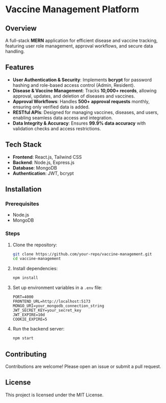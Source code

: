 # **Vaccine Management Platform**

## **Overview**
A full-stack **MERN** application for efficient disease and vaccine tracking, featuring user role management, approval workflows, and secure data handling.

## **Features**
- **User Authentication & Security**: Implements **bcrypt** for password hashing and role-based access control (Admin, Resident).
- **Disease & Vaccine Management**: Tracks **10,000+ records**, allowing approval, updates, and deletion of diseases and vaccines.
- **Approval Workflows**: Handles **500+ approval requests** monthly, ensuring only verified data is added.
- **RESTful APIs**: Designed for managing vaccines, diseases, and users, enabling seamless data access and integration.
- **Data Integrity & Accuracy**: Ensures **99.9% data accuracy** with validation checks and access restrictions.

## **Tech Stack**
- **Frontend**: React.js, Tailwind CSS
- **Backend**: Node.js, Express.js
- **Database**: MongoDB
- **Authentication**: JWT, bcrypt

## **Installation**
### **Prerequisites**
- Node.js
- MongoDB

### **Steps**
1. Clone the repository:
   ```bash
   git clone https://github.com/your-repo/vaccine-management.git
   cd vaccine-management
   ```
2. Install dependencies:
   ```bash
   npm install
   ```
3. Set up environment variables in a `.env` file:
   ```env
   PORT=4000
   FRONTEND_URL=http://localhost:5173
   MONGO_URI=your_mongodb_connection_string
   JWT_SECRET_KEY=your_secret_key
   JWT_EXPIRE=10d
   COOKIE_EXPIRE=5
   ```
4. Run the backend server:
   ```bash
   npm start
   ```


## **Contributing**
Contributions are welcome! Please open an issue or submit a pull request.

## **License**
This project is licensed under the MIT License.

